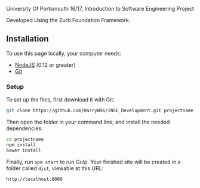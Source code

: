 University Of Portsmouth 16/17, Introduction to Software Engineering Project 

Developed Using the Zurb Foundation Framework.

## Installation

To use this page locally, your computer needs:

- [NodeJS](https://nodejs.org/en/) (0.12 or greater)
- [Git](https://git-scm.com/)

### Setup

To set up the files, first download it with Git:

```bash
git clone https://github.com/HarryW96/INSE_Development.git projectname
```

Then open the folder in your command line, and install the needed dependencies:

```bash
cd projectname
npm install
bower install
```

Finally, run `npm start` to run Gulp. Your finished site will be created in a folder called `dist`, viewable at this URL:

```
http://localhost:8000
```
